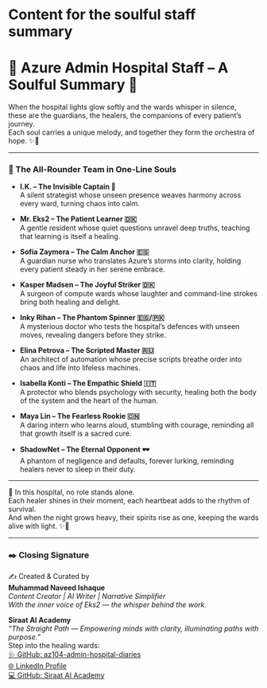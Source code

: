 # Content for the soulful staff summary
# 🌸 Azure Admin Hospital Staff – A Soulful Summary 🌸

When the hospital lights glow softly and the wards whisper in silence,  
these are the guardians, the healers, the companions of every patient’s journey.  
Each soul carries a unique melody, and together they form the orchestra of hope. ✨💖  

---

### 🌼 The All-Rounder Team in One-Line Souls

- **I.K. – The Invisible Captain 🧢**  
  A silent strategist whose unseen presence weaves harmony across every ward, turning chaos into calm.  

- **Mr. Eks2 – The Patient Learner 🇩🇰**  
  A gentle resident whose quiet questions unravel deep truths, teaching that learning is itself a healing.  

- **Sofia Zaymera – The Calm Anchor 🇪🇸**  
  A guardian nurse who translates Azure’s storms into clarity, holding every patient steady in her serene embrace.  

- **Kasper Madsen – The Joyful Striker 🇩🇰**  
  A surgeon of compute wards whose laughter and command-line strokes bring both healing and delight.  

- **Inky Rihan – The Phantom Spinner 🇪🇸/🇵🇰**  
  A mysterious doctor who tests the hospital’s defences with unseen moves, revealing dangers before they strike.  

- **Elina Petrova – The Scripted Master 🇷🇺**  
  An architect of automation whose precise scripts breathe order into chaos and life into lifeless machines.  

- **Isabella Konti – The Empathic Shield 🇮🇹**  
  A protector who blends psychology with security, healing both the body of the system and the heart of the human.  

- **Maya Lin – The Fearless Rookie 🇨🇳**  
  A daring intern who learns aloud, stumbling with courage, reminding all that growth itself is a sacred cure.  

- **ShadowNet – The Eternal Opponent 🕶️**  
  A phantom of negligence and defaults, forever lurking, reminding healers never to sleep in their duty.  

---

🌷 In this hospital, no role stands alone.  
Each healer shines in their moment, each heartbeat adds to the rhythm of survival.  
And when the night grows heavy, their spirits rise as one, keeping the wards alive with light. ✨💖  

---

### ✒️ Closing Signature

✍️ Created & Curated by  
**Muhammad Naveed Ishaque**  
_Content Creator | AI Writer | Narrative Simplifier_  
_With the inner voice of Eks2 — the whisper behind the work._

**Siraat AI Academy**  
_“The Straight Path — Empowering minds with clarity, illuminating paths with purpose.”_  
Step into the healing wards:  
[🩺 GitHub: az104-admin-hospital-diaries](https://github.com/siraat-ai-academy/az104-admin-hospital-diaries)  
[🌐 LinkedIn Profile](https://lnkd.in/dquwuE-5)  
[💻 GitHub: Siraat AI Academy](https://lnkd.in/dpGSUKnw)  
